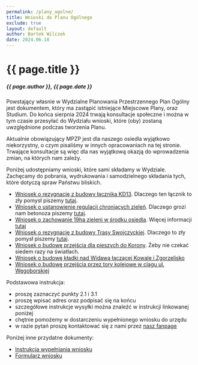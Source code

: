 ```yaml
---
permalink: /plany_ogolne/
title: Wnioski do Planu Ogólnego
exclude: true
layout: default
author: Bartek Wilczek
date: 2024.06.18
---
```


# {{ page.title }}
##### {{ page.author }}, {{ page.date }}

Powstający własnie w Wydzialne Planowania Przestrzennego Plan Ogólny jest dokumentem, który ma zastąpić istniejące Miejscowe Plany, oraz Studium.
Do końca sierpnia 2024 trwają konsultacje społeczne i można w tym czasie przesyłać do Wydziału wnioski, które (oby) zostaną uwzględnione podczas tworzenia Planu.

Aktualnie obowiązujący MPZP jest dla naszego osiedla wyjątkowo niekorzystny, o czym pisaliśmy w innych opracowaniach na tej stronie.
Trwające konsultacje są więc dla nas wyjątkową okazją do wprowadzenia zmian, na których nam zależy.

Poniżej udostępniamy wnioski, które sami składamy w Wydziale. Zachęcamy do pobrania, wydrukowania i samodzielnego składania tych, które dotyczą spraw Państwu bliskich.

* [Wniosek o rezygnację z budowy łącznika KD13](https://www.dropbox.com/scl/fi/iehwdhtz0is5qgik2zodv/WPL_plan_ogolny_-formularz_wniosek_app_maj2024-kd13.pdf?rlkey=o5a9ifkh1yqzi5qm662tkp0ab&st=foyx7chq&dl=1). Dlaczego ten łącznik to zły pomysł piszemy [tutaj](/kd13/).
* [Wniosek o ustanowienie regulacji chroniących zieleń](https://www.dropbox.com/scl/fi/ii8x75auluhi2ojhao4re/WPL_plan_ogolny_-formularz_wniosek_app_maj2024-betonoza.pdf?rlkey=s4blhuvhj0i6g8eu9c1915cle&st=x100632h&dl=1). Dlaczego grozi nam betonoza piszemy [tutaj](/skazani_na_beton/).
* [Wniosek o zachowanie 19ha zieleni w środku osiedla](https://www.dropbox.com/scl/fi/ahm16t0c6yfdoue4or14l/ZK-Interior-wpl_pismo_dot_aktu_planowania_przestrzennego_29_05_2024.pdf?rlkey=xqcqiv1lebm6olam21hlpv1gy&st=3p6uj4lf&dl=1). Więcej informacji [tutaj](/park_spokojny_las/)
* [Wniosek o rezygnację z budowy Trasy Swojczyckiej](https://www.dropbox.com/scl/fi/xla8zx2lcds1mw856co2t/WPL_plan_ogolny_-formularz_wniosek_app_maj2024-trasa-swojczycka.pdf?rlkey=5vvdddw17qq9udu0c9y1tdhly&st=8a5en6he&dl=1). Dlaczego to zły pomysł piszemy [tutaj](/widawa/).
* [Wniosek o budowę przejścia dla pieszych do Korony](https://www.dropbox.com/scl/fi/zc078bpwzaf8h7ph0p0k6/WPL_plan_ogolny_-formularz_wniosek_app_maj2024-korona.pdf?rlkey=se3b4bvie6ns7lhjv1dboe01a&st=u24wuvod&dl=1). Żeby nie czekać siedem razy na światłach.
* [Wniosek o budowę kładki nad Widawą łączącej Kowale i Zgorzelisko](https://www.dropbox.com/scl/fi/wi845397442fvk1b05e71/WPL_plan_ogolny_-formularz_wniosek_app_maj2024-trasa-k-adka.pdf?rlkey=rtozra09yphjiyhebtf0bjib7&st=hyw2zya9&dl=1)
* [Wniosek o budowę przejścia przez tory kolejowe w ciągu ul. Węgoborskiej](https://www.dropbox.com/scl/fi/1tpwivbhqcqi1v5pavc7s/WPL_plan_ogolny_-formularz_wniosek_app_maj2024-w-goborska.pdf?rlkey=yr4ulr9ue8g1rzp4xfwpfjoty&st=y1ld983p&dl=1)

Podstawowa instrukcja:
* proszę zaznaczyć punkty 2.1 i 3.1
* proszę wpisać adres oraz podpisać się na końcu
* szczegółowe instrukcje wysyłki można znaleźć w instrukcji linkowanej poniżej
* chętnie pomożemy w dostarczeniu wypełnionego wniosku do urzędu
* w razie pytań proszę kontaktować się z nami przez [nasz fanpage](http://fb.me/zielonekowale)

Poniżej inne przydatne dokumenty:
* [Instrukcja wypełniania wniosku](https://www.wroclaw.pl/beta2/files/dokumenty/573584/Instrukcja%20wype%C5%82nienia%20wniosku%20-%20plan%20og%C3%B3lny_v2.pdf)
* [Formularz wniosku](https://bip.um.wroc.pl/attachments/download/143861)

